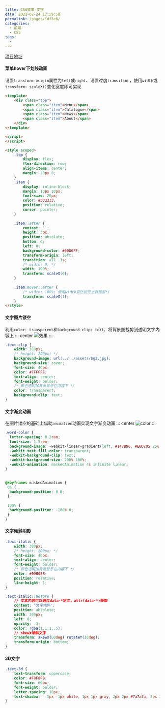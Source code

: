```yaml
---
title: CSS效果-文字
date: 2021-02-24 17:59:58
permalink: /pages/fdf3e6/
categories:
  - 前端
  - CSS
tags:
  - 
---
```

[项目地址](https://gitee.com/vuespell/vue-lab/blob/master/src/components/css-effect/css-effect.vue)


#### 菜单hover下划线动画
设置`transform-origin`属性为`left`或`right`、设置过度`transition`，使用`width`或`transform: scaleX()`变化宽度即可实现
```html
<template>
	<div class="top">
		<span class="item">Menu</span>
		<span class="item">Catalogue</span>
		<span class="item">News</span>
		<span class="item">About</span>
	</div>
</template>

<script>
</script>

<style scoped>
	.top {
		display: flex;
		flex-direction: row;
		align-items: center;
		margin: 20px 0;
	}
	.item {
		display: inline-block;
		margin: 10px 10px;
		font-size: 20px;
		color: #333333;
		position: relative;
		cursor: pointer;
	}
	
	.item::after {
		content: '';
		height: 3px;
		position: absolute;
		bottom: 0;
		left: 0;
		background-color: #0080FF;
		transform-origin: left;
		transition: all .3s;
		/* width: 0; */
		width: 100%;
		transform: scaleX(0);
	}
	
	.item:hover::after {
		/* width: 100%; 使用width变化视觉上有残留*/ 
		transform: scaleX(1);
	}
</style>

```

#### 文字图片镂空
利用`color: transparent`和`background-clip: text`，将背景图裁剪到透明文字内容上
::: center
![效果](https://lhost.oss-cn-chengdu.aliyuncs.com/blog/20210113181003.png)
:::
```css
.text-clip {
	width: 300px;
	/* height: 200px; */
	background-image: url(../../assets/bg2.jpg);
	background-size: cover;
	font-size: 40px;
	color: #FFFFFF;
	text-align: center;
	font-weight: bolder;
	/* 颜色透明加背景显示在内容下 */
	color: transparent;
	background-clip: text;
}
```

#### 文字渐变动画
在图片镂空的基础上借助`animation`动画实现文字渐变动画
::: center
![color](https://lhost.oss-cn-chengdu.aliyuncs.com/blog/color-gradient.gif)
:::
```css
.word-color {
  letter-spacing: 0.2rem;  
  font-size: 1.5rem;  
  background-image: -webkit-linear-gradient(left, #147B96, #E6D205 25%, #147B96 50%, #E6D205 75%, #147B96);  
  -webkit-text-fill-color: transparent;  
  -webkit-background-clip: text;  
  -webkit-background-size: 200% 100%;  
  -webkit-animation: maskedAnimation 4s infinite linear;  
}

  
@keyframes maskedAnimation {  
 0% {  
  background-position: 0 0;  
 }  
  
 100% {  
  background-position: -100% 0;  
 }  
}
```

#### 文字倾斜阴影
```css
.text-italic {
	width: 300px;
	/* height: 200px; */
	font-size: 40px;
	text-align: center;
	font-weight: bolder;
	/* 颜色透明加背景显示在内容下 */
	color: #00B0E8;
	position: relative;
	line-height: 1;
}

.text-italic::before {
	// 文本内容可以通过data-*定义，attr(data-*)获取
	content: '文字倾斜';
	position: absolute;
	width: 300px;
	left: 0;
	opacity: .3;
	color: rgba(1,1,1,.5);
	// skewX倾斜文字
	transform: skewX(60deg) rotateY(10deg);	  
	transform-origin: bottom; 
}
```

#### 3D文字
```css
.text-3d {
	text-transform: uppercase;
	color: #F8F8F8;
	font-size: 60px;
	font-weight: bolder;
	letter-spacing: 10px;
	text-shadow:  -1px -1px white, 1px 1px gray, 2px 2px #7a7a7a, 3px 3px #757575, 4px 4px #707070, 5px 5px #6b6b6b, 6px 6px #666666, 7px 7px #616161, 8px 8px #5c5c5c, 9px 9px #575757, 10px 10px #525252, 11px 11px #4d4d4d, 18px 18px 30px rgba(0, 0, 0, 0.4), 18px 18px 10px rgba(0, 0, 0, 0.4);
}
```

